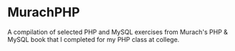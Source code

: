 # MurachPHP
A compilation of selected PHP and MySQL exercises from Murach's PHP &amp; MySQL book that I completed for my PHP class at college.
